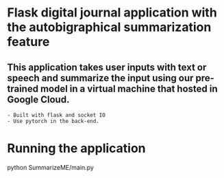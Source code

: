 # Flask digital journal application with the autobigraphical summarization feature

## This application takes user inputs with text or speech and summarize the input using our pre-trained model in a virtual machine that hosted in Google Cloud.
    - Built with flask and socket IO
    - Use pytorch in the back-end.


# Running the application

python SummarizeME/main.py
